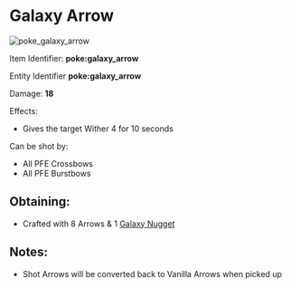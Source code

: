 # Galaxy Arrow

![poke\_galaxy\_arrow](https://github.com/ItsMePok/PFE/assets/136857747/df8e95d2-c1e2-44fe-a1bb-6b1dd5ff2304)

Item Identifier: **poke:galaxy\_arrow**

Entity Identifier **poke:galaxy\_arrow**

Damage: **18**

Effects:

* Gives the target Wither 4 for 10 seconds

Can be shot by:

* All PFE Crossbows
* All PFE Burstbows

## Obtaining:

* Crafted with 8 Arrows & 1 [Galaxy Nugget](https://pfewiki.gitbook.io/home/items/nuggets/galaxy-nugget)

## Notes:

* Shot Arrows will be converted back to Vanilla Arrows when picked up
